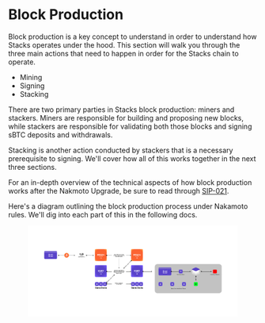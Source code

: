 # Block Production

Block production is a key concept to understand in order to understand how Stacks operates under the hood. This section will walk you through the three main actions that need to happen in order for the Stacks chain to operate.

* Mining
* Signing
* Stacking

There are two primary parties in Stacks block production: miners and stackers. Miners are responsible for building and proposing new blocks, while stackers are responsible for validating both those blocks and signing sBTC deposits and withdrawals.

Stacking is another action conducted by stackers that is a necessary prerequisite to signing. We'll cover how all of this works together in the next three sections.

For an in-depth overview of the technical aspects of how block production works after the Nakmoto Upgrade, be sure to read through [SIP-021](https://github.com/stacksgov/sips/blob/feat/sip-021-nakamoto/sips/sip-021/sip-021-nakamoto.md).

Here's a diagram outlining the block production process under Nakamoto rules. We'll dig into each part of this in the following docs.

<figure><img src="../../.gitbook/assets/image (4).png" alt=""><figcaption></figcaption></figure>

